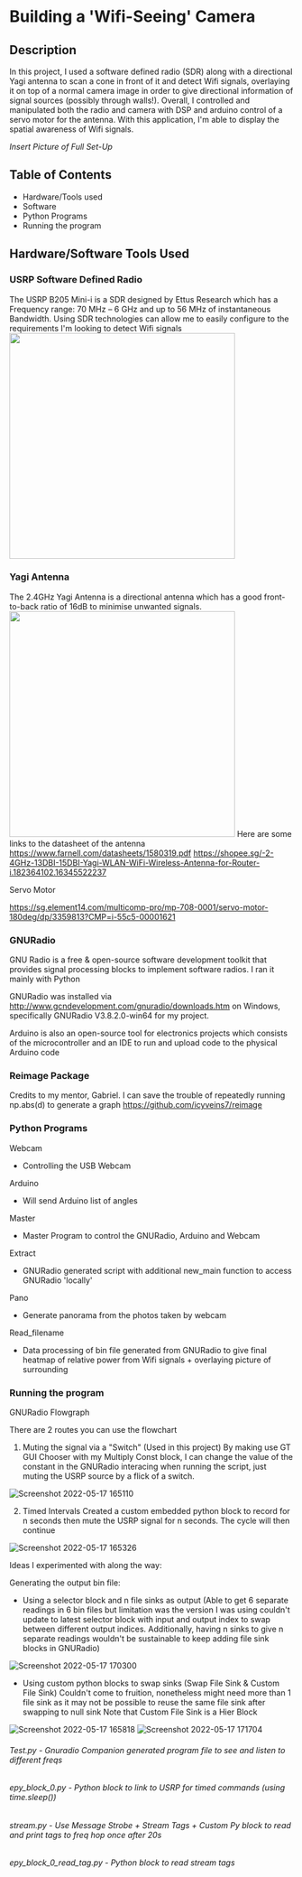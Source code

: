 # Building a 'Wifi-Seeing' Camera

## Description

In this project, I used a software defined radio (SDR) along with a directional Yagi antenna to scan a
cone in front of it and detect Wifi signals, overlaying it on top of a normal camera
image in order to give directional information of signal sources (possibly through
walls!). Overall, I controlled and manipulated both the radio and camera with DSP and arduino control of a servo motor for the antenna. With this application, I'm able to display the spatial awareness of Wifi signals. 

*Insert Picture of Full Set-Up*

## Table of Contents 
- Hardware/Tools used
- Software
- Python Programs
- Running the program


## Hardware/Software Tools Used
### USRP Software Defined Radio 
The USRP B205 Mini-i is a SDR designed by Ettus Research which has a Frequency range: 70 MHz – 6 GHz and up to 56 MHz of instantaneous Bandwidth. Using SDR technologies can allow me to easily configure to the requirements I'm looking to detect Wifi signals
<img src="https://user-images.githubusercontent.com/9492646/168749479-fe65405c-384f-4492-9fda-59c76cafda7e.jpg" width="400">

### Yagi Antenna
The 2.4GHz Yagi Antenna is a directional antenna which has a good front-to-back ratio of 16dB to minimise unwanted signals. 
<img src ="https://user-images.githubusercontent.com/9492646/168747625-059d9247-391d-4e11-9860-cb122a4c1f6c.png" width="400">
Here are some links to the datasheet of the antenna 
https://www.farnell.com/datasheets/1580319.pdf
https://shopee.sg/-2-4GHz-13DBI-15DBI-Yagi-WLAN-WiFi-Wireless-Antenna-for-Router-i.182364102.16345522237

Servo Motor

https://sg.element14.com/multicomp-pro/mp-708-0001/servo-motor-180deg/dp/3359813?CMP=i-55c5-00001621


### GNURadio 
GNU Radio is a free & open-source software development toolkit that provides signal processing blocks to implement software radios. I ran it mainly with Python 

GNURadio was installed via http://www.gcndevelopment.com/gnuradio/downloads.htm on Windows, specifically GNURadio V3.8.2.0-win64 for my project. 

Arduino is also an open-source tool for electronics projects which consists of the microcontroller and an IDE to run and upload code to the physical Arduino code

### Reimage Package

Credits to my mentor, Gabriel. I can save the trouble of repeatedly running np.abs(d) to generate a graph 
https://github.com/icyveins7/reimage

### Python Programs 
Webcam
- Controlling the USB Webcam

Arduino
- Will send Arduino list of angles 

Master
- Master Program to control the GNURadio, Arduino and Webcam 

Extract
- GNURadio generated script with additional new_main function to access GNURadio 'locally'

Pano
- Generate panorama from the photos taken by webcam


Read_filename
- Data processing of bin file generated from GNURadio to give final heatmap of relative power from Wifi signals + overlaying picture of surrounding


### Running the program




GNURadio Flowgraph

There are 2 routes you can use the flowchart

1. Muting the signal via a "Switch" (Used in this project)
By making use GT GUI Chooser with my Multiply Const block, I can change the value of the constant in the GNURadio interacing when running the script, just muting the USRP source by a flick of a switch. 

![Screenshot 2022-05-17 165110](https://user-images.githubusercontent.com/9492646/168771117-054ba7d7-ef64-4d49-b680-3421b9b1d986.png)



2. Timed Intervals 
Created a custom embedded python block to record for n seconds then mute the USRP signal for n seconds. The cycle will then continue

![Screenshot 2022-05-17 165326](https://user-images.githubusercontent.com/9492646/168771553-8c1bdca7-b0c1-4f9e-bae3-426936dc4b34.png)



Ideas I experimented with along the way: 

Generating the output bin file:
- Using a selector block and n file sinks as output (Able to get 6 separate readings in 6 bin files but limitation was the version I was using couldn't update to latest selector block with input and output index to swap between different output indices. Additionally, having n sinks to give n separate readings wouldn't be sustainable to keep adding file sink blocks in GNURadio)

![Screenshot 2022-05-17 170300](https://user-images.githubusercontent.com/9492646/168773626-3483b6c3-6ccc-4434-85a8-b717e60b41ca.png)


- Using custom python blocks to swap sinks (Swap File Sink & Custom File Sink)
Couldn't come to fruition, nonetheless might need more than 1 file sink as it may not be possible to reuse the same file sink after swapping to null sink
Note that Custom File Sink is a Hier Block

![Screenshot 2022-05-17 165818](https://user-images.githubusercontent.com/9492646/168772523-772d2026-9a67-4c41-b95b-c8be478d2ec5.png)
![Screenshot 2022-05-17 171704](https://user-images.githubusercontent.com/9492646/168776395-debf46ec-f20b-4bac-83bc-ea0077672ce4.png)









 ###### Test.py - Gnuradio Companion generated program file to see and listen to different freqs #######
 ###### epy_block_0.py - Python block to link to USRP for timed commands (using time.sleep()) #######
 ###### stream.py - Use Message Strobe + Stream Tags + Custom Py block to read and print tags to freq hop once after 20s ######
 ###### epy_block_0_read_tag.py - Python block to read stream tags ######
